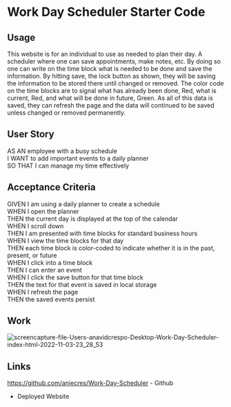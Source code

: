 # Work Day Scheduler Starter Code

## Usage 

This website is for an individual to use as needed to plan their day. A scheduler where one can save appointments, make notes, etc. By doing so one can write on the time block what is needed to be done and save the information. By hitting save, the lock button as shown, they will be saving the information to be stored there until changed or removed. The color code on the time blocks are to signal what has already been done, Red, what is current, Red, and what will be done in future, Green. As all of this data is saved, they can refresh the page and the data will continued to be saved unless changed or removed permanently.

## User Story 

AS AN employee with a busy schedule <br>
I WANT to add important events to a daily planner<br>
SO THAT I can manage my time effectively<br>

## Acceptance Criteria 

GIVEN I am using a daily planner to create a schedule<br>
WHEN I open the planner<br>
THEN the current day is displayed at the top of the calendar<br>
WHEN I scroll down<br>
THEN I am presented with time blocks for standard business hours<br>
WHEN I view the time blocks for that day<br>
THEN each time block is color-coded to indicate whether it is in the past, present, or future<br>
WHEN I click into a time block<br>
THEN I can enter an event<br>
WHEN I click the save button for that time block<br>
THEN the text for that event is saved in local storage<br>
WHEN I refresh the page<br>
THEN the saved events persist

## Work

![screencapture-file-Users-anavidcrespo-Desktop-Work-Day-Scheduler-index-html-2022-11-03-23_28_53](https://user-images.githubusercontent.com/111096788/199879803-478fce33-8df4-4f68-89de-2a901fac3abc.png)

## Links
https://github.com/aniecres/Work-Day-Scheduler - Github 
<br>
- Deployed Website


